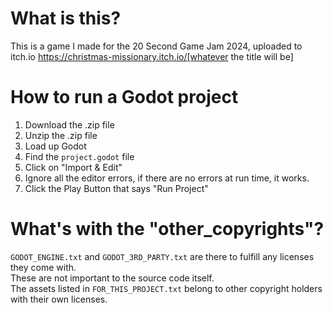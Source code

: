 # What is this?

This is a game I made for the 20 Second Game Jam 2024, uploaded to itch.io
https://christmas-missionary.itch.io/[whatever the title will be]

# How to run a Godot project
1. Download the .zip file
2. Unzip the .zip file
3. Load up Godot
4. Find the `project.godot` file 
5. Click on "Import & Edit"
6. Ignore all the editor errors, if there are no errors at run time, it works.
7. Click the Play Button that says "Run Project"

# What's with the "other_copyrights"?  

`GODOT_ENGINE.txt` and `GODOT_3RD_PARTY.txt` are there to fulfill any licenses they come with.  
These are not important to the source code itself.  
The assets listed in `FOR_THIS_PROJECT.txt` belong to other copyright holders with their own licenses.
